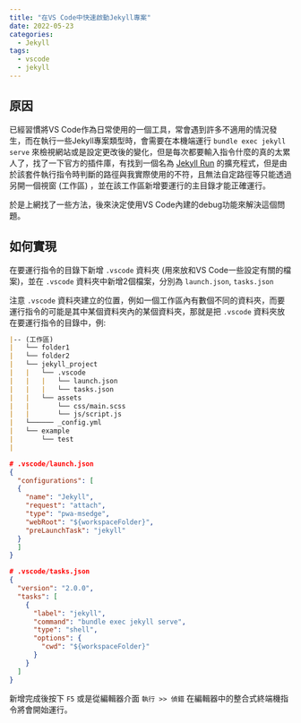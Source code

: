 ```yaml
---
title: "在VS Code中快速啟動Jekyll專案"
date: 2022-05-23
categories:
  - Jekyll
tags:
  - vscode
  - jekyll
---
```

<!-- markdownlint-disable MD031 -->
## 原因

已經習慣將VS Code作為日常使用的一個工具，常會遇到許多不適用的情況發生，而在執行一些Jekyll專案類型時，會需要在本機端運行 `bundle exec jekyll serve` 來檢視網站或是設定更改後的變化，但是每次都要輸入指令什麼的真的太累人了，找了一下官方的插件庫，有找到一個名為 [Jekyll Run](https://marketplace.visualstudio.com/items?itemName=Dedsec727.jekyll-run) 的擴充程式，但是由於該套件執行指令時判斷的路徑與我實際使用的不符，且無法自定路徑等只能透過另開一個視窗 (工作區) ，並在該工作區新增要運行的主目錄才能正確運行。

於是上網找了一些方法，後來決定使用VS Code內建的debug功能來解決這個問題。

## 如何實現

在要運行指令的目錄下新增 `.vscode` 資料夾 (用來放和VS Code一些設定有關的檔案)，並在 `.vscode` 資料夾中新增2個檔案，分別為 `launch.json`, `tasks.json`

注意 `.vscode` 資料夾建立的位置，例如一個工作區內有數個不同的資料夾，而要運行指令的可能是其中某個資料夾內的某個資料夾，那就是把 `.vscode` 資料夾放在要運行指令的目錄中，例:

```markdown
|-- (工作區)
|   └── folder1
|   └── folder2
|   └── jekyll_project
|   |   └── .vscode
|   |   |   └── launch.json
|   |   |   └── tasks.json
|   |   └── assets
|   |       └── css/main.scss
|   |       └── js/script.js
|   └────── _config.yml
|   └── example
|       └── test
|
```

```json
# .vscode/launch.json
{
  "configurations": [
  {
    "name": "Jekyll",
    "request": "attach",
    "type": "pwa-msedge",
    "webRoot": "${workspaceFolder}",
    "preLaunchTask": "jekyll"
  }
  ]
}
```

```json
# .vscode/tasks.json
{
  "version": "2.0.0",
  "tasks": [
    {
      "label": "jekyll",
      "command": "bundle exec jekyll serve",
      "type": "shell",
      "options": {
        "cwd": "${workspaceFolder}"
      }
    }
  ]
}
```

新增完成後按下 `F5` 或是從編輯器介面 `執行 >> 偵錯` 在編輯器中的整合式終端機指令將會開始運行。
